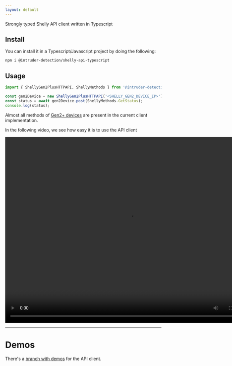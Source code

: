 ```yaml
---
layout: default
---
```


Strongly typed Shelly API client written in Typescript

## Install

You can install it in a Typescript/Javascript project by doing the following:

```bash
npm i @intruder-detection/shelly-api-typescript
```

## Usage

```ts
import { ShellyGen2PlusHTTPAPI, ShellyMethods } from '@intruder-detection/shelly-api-typescript';

const gen2Device = new ShellyGen2PlusHTTPAPI('<SHELLY_GEN2_DEVICE_IP>');
const status = await gen2Device.post(ShellyMethods.GetStatus);
console.log(status);
```

Almost all methods of [Gen2+ devices](https://shelly-api-docs.shelly.cloud/gen2/) are present in the current client implementation.

In the following video, we see how easy it is to use the API client 

<video src="converted_file.mp4" width="800" height="600"  controls ></video>

---

# Demos

There's a [branch with demos](https://github.com/intruder-detection/shelly-api-typescript/tree/demos) for the API client.
